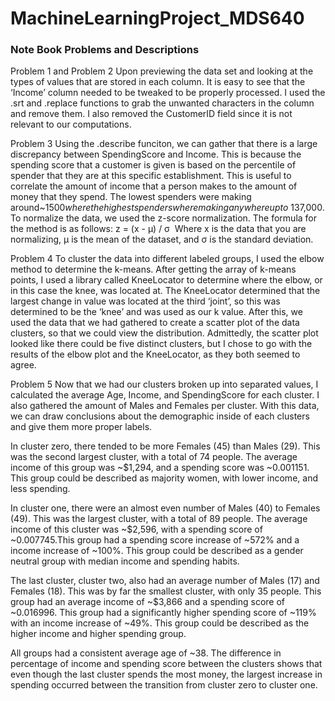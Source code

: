 # MachineLearningProject_MDS640
### Note Book Problems and Descriptions


Problem 1 and Problem 2
Upon previewing the data set and looking at the types of values that are stored in each column. It is easy to see that the ‘Income’ column needed to be tweaked to be properly processed. I used the .srt and .replace functions to grab the unwanted characters in the column and remove them. I also removed the CustomerID field since it is not relevant to our computations. 

Problem 3
Using the .describe funciton, we can gather that there is a large discrepancy between SpendingScore and Income. This is because the spending score that a customer is given is based on the percentile of spender that they are at this specific establishment. This is useful to correlate the amount of income that a person makes to the amount of money that they spend. The lowest spenders were making around~$1500 where the highest spenders where making anywhere up to ~$137,000. To normalize the data, we used the z-score normalization. The formula for the method is as follows: 
z = (x - μ) / σ 
Where x is the data that you are normalizing,  μ is the mean of the dataset, and σ is the standard deviation. 

Problem 4
To cluster the data into different labeled groups, I used the elbow method to determine the k-means. After getting the array of k-means points, I used a library called KneeLocator to determine where the elbow, or in this case the knee, was located at. The KneeLocator determined that the largest change in value was located at the third ‘joint’, so this was determined to be the ‘knee’ and was used as our k value. After this, we used the data that we had gathered to create a scatter plot of the data clusters, so that we could view the distribution. Admittedly, the scatter plot looked  like there could be five distinct clusters, but I chose to go with the results of the elbow plot and the KneeLocator, as they both seemed to agree. 

Problem 5
Now that we had our clusters broken up into separated values, I calculated the average Age, Income, and SpendingScore for each cluster. I also gathered the amount of Males and Females per cluster. With this data, we can draw conclusions about the demographic inside of each clusters and give them more proper labels. 

In cluster zero, there tended to be more Females (45) than Males (29). This was the second largest cluster, with a total of 74 people. The average income of this group was ~$1,294, and a spending score was  ~0.001151. This group could be described as majority women, with lower income, and less spending. 

In cluster one, there were an almost even number of Males (40) to Females (49). This was the largest cluster, with a total of 89 people. The average income of this cluster was ~$2,596, with a spending score of ~0.007745.This group had a spending score increase of ~572% and a income increase of  ~100%. This group could be described as a gender neutral group with median income and spending habits. 

The last cluster, cluster two, also had an average number of Males (17) and Females (18). This was by far the smallest cluster, with only 35 people. This group had an average income of ~$3,866 and a spending score of ~0.016996. This group had a significantly higher spending score of ~119% with an income increase of ~49%. This group could be described as the higher income and higher spending group. 

All groups had a consistent average age of ~38. The difference in percentage of income and spending score between the clusters shows that even though the last cluster spends the most money, the largest increase in spending occurred between the transition from cluster zero to cluster one. 

